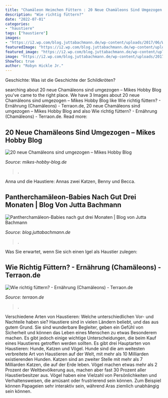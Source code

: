 ```yaml
---
title: "Chamäleon Heimchen Füttern : 20 Neue Chamäleons Sind Umgezogen – Mikes Hobby Blog"
description: "Wie richtig füttern?"
date: "2022-07-01"
categories:
- "haustiere"
tags: ["haustiere"]
images:
- "https://i2.wp.com/blog.juttabachmann.de/wp-content/uploads/2017/06/WP_20170605_17_52_57_Pro-e1497543323599.jpg?w=584"
featuredImage: "https://i2.wp.com/blog.juttabachmann.de/wp-content/uploads/2017/06/WP_20170605_17_52_57_Pro-e1497543323599.jpg?w=584"
featured_image: "https://i2.wp.com/blog.juttabachmann.de/wp-content/uploads/2017/06/WP_20170605_17_52_57_Pro-e1497543323599.jpg?w=584"
image: "https://i2.wp.com/blog.juttabachmann.de/wp-content/uploads/2017/06/WP_20170605_17_52_57_Pro-e1497543323599.jpg?w=584"
ShowToc: true
author: "Robyn Hickle Jr."
---
```



Geschichte: Was ist die Geschichte der Schildkröten?

	

		
searching about 20 neue Chamäleons sind umgezogen – Mikes Hobby Blog you've came to the right place. We have 3 Images about 20 neue Chamäleons sind umgezogen – Mikes Hobby Blog like Wie richtig füttern? - Ernährung (Chamäleons) - Terraon.de, 20 neue Chamäleons sind umgezogen – Mikes Hobby Blog and also Wie richtig füttern? - Ernährung (Chamäleons) - Terraon.de. Read more:
		
    
## 20 Neue Chamäleons Sind Umgezogen – Mikes Hobby Blog

<img loading=lazy src="http://www.mikes-hobby-blog.de/wp-content/uploads/2012/08/Babys61.jpg" onerror="this.onerror=null;this.src='https://tse2.mm.bing.net/th?id=OIP.V56NMp_svBjkMxgW6VWInQHaFj&amp;pid=15.1';" alt="20 neue Chamäleons sind umgezogen – Mikes Hobby Blog">

_Source: mikes-hobby-blog.de_

>. 

	

Anna und die Haustiere: Annas zwei Katzen, Benny und Becca.

    
## Pantherchamäleon-Babies Nach Gut Drei Monaten | Blog Von Jutta Bachmann

<img loading=lazy src="https://i2.wp.com/blog.juttabachmann.de/wp-content/uploads/2017/06/WP_20170605_17_52_57_Pro-e1497543323599.jpg?w=584" onerror="this.onerror=null;this.src='https://tse2.mm.bing.net/th?id=OIP.1rY7OWozh1JpXJQwBFqeXwHaEK&amp;pid=15.1';" alt="Pantherchamäleon-Babies nach gut drei Monaten | Blog von Jutta Bachmann">

_Source: blog.juttabachmann.de_

>. 

	

Was Sie erwartet, wenn Sie sich einen Igel als Haustier zulegen:

    
## Wie Richtig Füttern? - Ernährung (Chamäleons) - Terraon.de

<img loading=lazy src="https://www.terraon.de/attachment/18920-ssa51781-jpg/" onerror="this.onerror=null;this.src='https://tse1.mm.bing.net/th?id=OIP.akA9okSHjraUgAr2gLyXwQHaFj&amp;pid=15.1';" alt="Wie richtig füttern? - Ernährung (Chamäleons) - Terraon.de">

_Source: terraon.de_

>. 

	

Verschiedene Arten von Haustieren: Welche unterschiedlichen Vor- und Nachteile haben sie?
Haustiere sind in vielen Ländern beliebt, und das aus gutem Grund. Sie sind wunderbare Begleiter, geben ein Gefühl von Sicherheit und können das Leben eines Menschen zu etwas Besonderem machen. Es gibt jedoch einige wichtige Unterscheidungen, die beim Kauf eines Haustieres getroffen werden sollten.
Es gibt drei Hauptarten von Haustieren: Hunde, Katzen und Vögel. Hunde sind die am weitesten verbreitete Art von Haustieren auf der Welt, mit mehr als 10 Milliarden existierenden Hunden. Katzen sind an zweiter Stelle mit mehr als 7 Milliarden Katzen, die auf der Erde leben. Vögel machen etwas mehr als 2 Prozent der Weltbevölkerung aus, machen aber fast 30 Prozent aller Haustierbesitzer aus.
Vögel haben eine Vielzahl von Persönlichkeiten und Verhaltensweisen, die amüsant oder frustrierend sein können. Zum Beispiel können Papageien sehr interaktiv sein, während Aras ziemlich unabhängig sein können.

